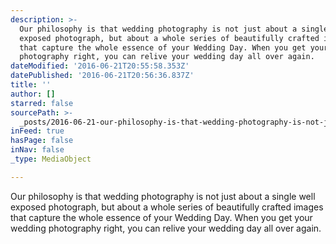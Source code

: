 ```yaml
---
description: >-
  Our philosophy is that wedding photography is not just about a single well
  exposed photograph, but about a whole series of beautifully crafted images
  that capture the whole essence of your Wedding Day. When you get your wedding
  photography right, you can relive your wedding day all over again.
dateModified: '2016-06-21T20:55:58.353Z'
datePublished: '2016-06-21T20:56:36.837Z'
title: ''
author: []
starred: false
sourcePath: >-
  _posts/2016-06-21-our-philosophy-is-that-wedding-photography-is-not-just-about.md
inFeed: true
hasPage: false
inNav: false
_type: MediaObject

---
```

Our philosophy is that wedding photography is not just about a single well exposed photograph, but about a whole series of beautifully crafted images that capture the whole essence of your Wedding Day. When you get your wedding photography right, you can relive your wedding day all over again.